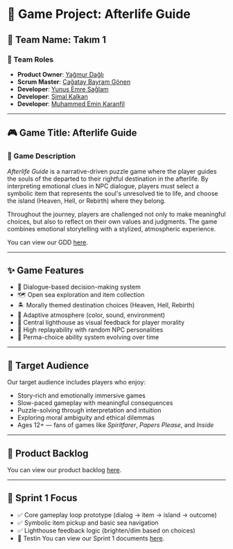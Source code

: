 # 🌊 Game Project: Afterlife Guide

## 👥 Team Name: Takım 1

### 🔧 Team Roles
- **Product Owner**: [Yağmur Dağlı](https://www.linkedin.com/in/ya%C4%9Fmur-da%C4%9Fl%C4%B1-3787582a4/)
- **Scrum Master**: [Çağatay Bayram Gönen](https://www.linkedin.com/in/cagatay-b-gonen/)
- **Developer**: [Yunus Emre Sağlam](https://www.linkedin.com/in/yunus-emre-sa%C4%9Flam/)
- **Developer**: [Şimal Kalkan](https://www.linkedin.com/in/simalkalkan/)
- **Developer**: [Muhammed Emin Karanfil](https://www.linkedin.com/in/muhammed-karanfil/)

---

## 🎮 Game Title: Afterlife Guide

### 🧭 Game Description
*Afterlife Guide* is a narrative-driven puzzle game where the player guides the souls of the departed to their rightful destination in the afterlife. By interpreting emotional clues in NPC dialogue, players must select a symbolic item that represents the soul's unresolved tie to life, and choose the island (Heaven, Hell, or Rebirth) where they belong.

Throughout the journey, players are challenged not only to make meaningful choices, but also to reflect on their own values and judgments. The game combines emotional storytelling with a stylized, atmospheric experience.

You can view our GDD [here](https://docs.google.com/document/d/1kClNftau0TqxSy5Jy_cH9jcZPDbaEEXh9BkOhemMZNs/edit?tab=t.c8bib27idti1).

---

## ✨ Game Features
- 🧠 Dialogue-based decision-making system  
- 🗺️ Open sea exploration and item collection  
- 🏝️ Morally themed destination choices (Heaven, Hell, Rebirth)  
- 🌈 Adaptive atmosphere (color, sound, environment)  
- 🔦 Central lighthouse as visual feedback for player morality  
- 🔁 High replayability with random NPC personalities  
- 🔮 Perma-choice ability system evolving over time

---

## 🎯 Target Audience
Our target audience includes players who enjoy:
- Story-rich and emotionally immersive games  
- Slow-paced gameplay with meaningful consequences  
- Puzzle-solving through interpretation and intuition  
- Exploring moral ambiguity and ethical dilemmas  
- Ages 12+ — fans of games like *Spiritfarer*, *Papers Please*, and *Inside*

---

## 📌 Product Backlog
You can view our product backlog [here](https://docs.google.com/spreadsheets/d/1b7Skv4t4LT6eUnWKMe--5xpmrF-pR1M0OGPBKbrRAEw/edit?usp=sharing).

---

## 🚀 Sprint 1 Focus
- ✅ Core gameplay loop prototype (dialog → item → island → outcome)  
- ✅ Symbolic item pickup and basic sea navigation  
- ✅ Lighthouse feedback logic (brighten/dim based on choices)   
- 🧪 Testin
You can view our Sprint 1 documents [here](https://docs.google.com/document/d/1KqJr02TOCGKzAkYY5Xz3XDDnS2wweSiQ8l22v_3Kgb0/edit?usp=sharing).

